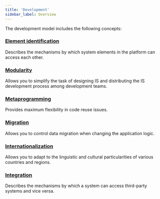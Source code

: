 ```yaml
---
title: 'Development'
sidebar_label: Overview
---
```


The development model includes the following concepts:

### [Element identification](Element_identification.md)

Describes the mechanisms by which system elements in the platform can access each other.

### [Modularity](Modularity.md)

Allows you to simplify the task of designing IS and distributing the IS development process among development teams.

### [Metaprogramming](Metaprogramming.md)

Provides maximum flexibility in code reuse issues.

### [Migration](Migration.md)

Allows you to control data migration when changing the application logic.

### [Internationalization](Internationalization.md)

Allows you to adapt to the linguistic and cultural particularities of various countries and regions.

### [Integration](Integration.md)

Describes the mechanisms by which a system can access third-party systems and vice versa.
